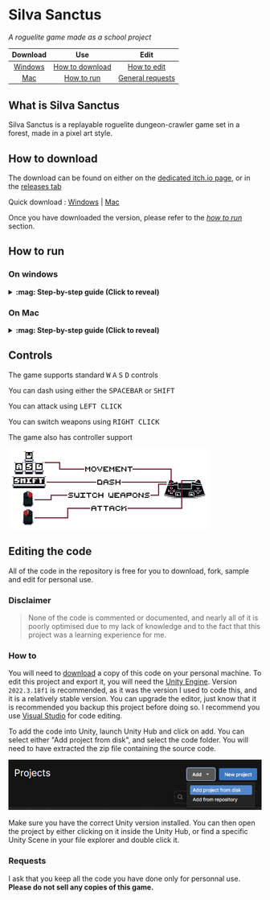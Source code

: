# Silva Sanctus

*A roguelite game made as a school project*  

|Download|Use|Edit|
|:---:|:---:|:---:|
|[Windows](https://github.com/PadjokeJ/SilvaSanctus/releases/download/Beta1.10/SilvaSanctusBeta1.10.zip)| [How to download](#how-to-download)|[How to edit](#how-to)|
|[Mac](https://github.com/PadjokeJ/SilvaSanctus/releases/download/Beta1.10/SilvaSanctusBeta1.10Mac.zip)| [How to run](#how-to-run) | [General requests](#requests)|

## What is Silva Sanctus

Silva Sanctus is a replayable roguelite dungeon-crawler game set in a forest, made in a pixel art style.

## How to download

The download can be found on either on the [dedicated itch.io page](https://padjokej.itch.io/silva-sanctus), or in the [releases tab](https://github.com/PadjokeJ/SilvaSanctus/releases/tag/Beta1.10)

Quick download :
[Windows](https://github.com/PadjokeJ/SilvaSanctus/releases/download/Beta1.10/SilvaSanctusBeta1.10.zip) |
[Mac](https://github.com/PadjokeJ/SilvaSanctus/releases/download/Beta1.10/SilvaSanctusBeta1.10Mac.zip)

Once you have downloaded the version, please refer to the [*how to run*](#how-to-run) section.

## How to run

### On windows

<details>
<summary><b>:mag: Step-by-step guide (Click to reveal)</b></summary>

Extract the zip file you have downloaded.

![Extract](Images/extract.png)

Once you have extracted, you should have a folder named like so  
![Folder Example](Images/folder-example.png)

Inside this folder, there is another folder named after the game version  
![Game Version Folder](Images/second-folder.png)

Inside this folder, find SilvaSanctus.exe or SilvaSanctus, and open it by double-clicking it  
![File To Run](Images/file-to-run.png)

Provided this is the first time you run this game, you might have a popup warning you that this app may be malicious  
![Windows Protected your PC](Images/windows-protected-your-pc.png)

Click on More Info, and then Run anyway  
![Run anyway](Images/run-anyway.png)

The game should then launch

</details>

### On Mac

<details>
<summary><b>:mag: Step-by-step guide (Click to reveal)</b></summary>

I have tried to fix the file for macOS.  
If you get a warning while trying to run the game, go to
`System Settings`
:arrow_right:
`Privacy and Security`
:arrow_right:
scroll until you see `"SilvaSanctusBeta1.10" is blocked`
:arrow_right:
click on `Open Anyway`  

</details>

## Controls

The game supports standard
<kbd>W</kbd>
<kbd>A</kbd>
<kbd>S</kbd>
<kbd>D</kbd> controls

You can dash using either the
<kbd>SPACEBAR</kbd>
or
<kbd>SHIFT</kbd>

You can attack using
<kbd>LEFT CLICK</kbd>
  
You can switch weapons using
<kbd>RIGHT CLICK</kbd>

The game also has controller support

![InGame control hints](Assets/Sprites/controlls_ui.png)

## Editing the code

All of the code in the repository is free for you to download, fork, sample and edit for personal use.  

### Disclaimer  

>None of the code is commented or documented, and nearly all of it is poorly optimised due to my lack of knowledge and to the fact that this project was a learning experience for me.

### How to

You will need to
[download](https://github.com/PadjokeJ/SilvaSanctus/archive/refs/heads/main.zip)
a copy of this code on your personal machine.
To edit this project and export it, you will need the
[Unity Engine](https://unity.com/).
Version `2022.3.18f1` is recommended, as it was the version I used to code this, and it is a relatively stable version. You can upgrade the editor, just know that it is recommended you backup this project before doing so. I recommend you use
[Visual Studio](https://visualstudio.com/)
for code editing.

To add the code into Unity, launch Unity Hub and click on add. You can select either "Add project from disk", and select the code folder. You will need to have extracted the zip file containing the source code.  

![Add project from disk](Images/unity-add-from-disk.png)

Make sure you have the correct Unity version installed. You can then open the project by either clicking on it inside the Unity Hub, or find a specific Unity Scene in your file explorer and double click it.

### Requests

I ask that you keep all the code you have done only for personnal use. **Please do not sell any copies of this game.**
